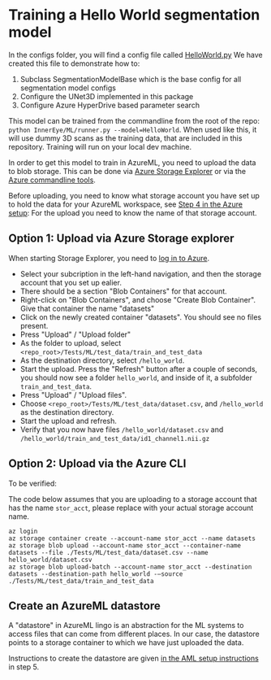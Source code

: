 # Training a Hello World segmentation model

In the configs folder, you will find a config file called [HelloWorld.py](../InnerEye/ML/configs/segmentation/HelloWorld.py)
We have created this file to demonstrate how to:

1. Subclass SegmentationModelBase which is the base config for all segmentation model configs
1. Configure the UNet3D implemented in this package
1. Configure Azure HyperDrive based parameter search

This model can be trained from the commandline from the root of the repo: `python InnerEye/ML/runner.py --model=HelloWorld`.
When used like this, it will use dummy 3D scans as the training data, that are included in this repository. Training will run
on your local dev machine.

In order to get this model to train in AzureML, you need to upload the data to blob storage. This can be done via
[Azure Storage Explorer](https://azure.microsoft.com/en-gb/features/storage-explorer/) or via the
[Azure commandline tools](https://docs.microsoft.com/en-us/cli/azure/).

Before uploading, you need to know what storage account you have set up to hold the data for your AzureML workspace, see
[Step 4 in the Azure setup](setting_up_aml.md): For the upload you need to know the name of that storage account.

## Option 1: Upload via Azure Storage explorer

When starting Storage Explorer, you need to [log in to Azure](https://docs.microsoft.com/en-gb/azure/vs-azure-tools-storage-manage-with-storage-explorer?tabs=windows).

* Select your subcription in the left-hand navigation, and then the storage account that you set up ealier.
* There should be a section "Blob Containers" for that account.
* Right-click on "Blob Containers", and choose "Create Blob Container". Give that container the name "datasets"
* Click on the newly created container "datasets". You should see no files present.
* Press "Upload" / "Upload folder"
* As the folder to upload, select `<repo_root>/Tests/ML/test_data/train_and_test_data`
* As the destination directory, select `/hello_world`.
* Start the upload. Press the "Refresh" button after a couple of seconds, you should now see a folder `hello_world`, and inside of it, a subfolder `train_and_test_data`.
* Press "Upload" / "Upload files".
* Choose `<repo_root>/Tests/ML/test_data/dataset.csv`, and `/hello_world` as the destination directory.
* Start the upload and refresh.
* Verify that you now have files `/hello_world/dataset.csv` and `/hello_world/train_and_test_data/id1_channel1.nii.gz`

## Option 2: Upload via the Azure CLI

To be verified:

The code below assumes that you are uploading to a storage account that has the name
`stor_acct`, please replace with your actual storage account name.

```shell
az login
az storage container create --account-name stor_acct --name datasets 
az storage blob upload --account-name stor_acct --container-name datasets --file ./Tests/ML/test_data/dataset.csv --name hello_world/dataset.csv
az storage blob upload-batch --account-name stor_acct --destination datasets --destination-path hello_world -–source ./Tests/ML/test_data/train_and_test_data
```

## Create an AzureML datastore

A "datastore" in AzureML lingo is an abstraction for the ML systems to access files that can come from different places. In our case, the datastore points to a storage container to which we have just uploaded the data.

Instructions to create the datastore are given
[in the AML setup instructions](setting_up_aml.md) in step 5.
